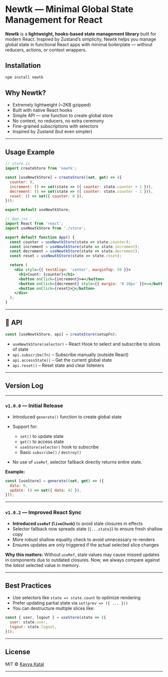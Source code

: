 # Newtk — Minimal Global State Management for React

**Newtk** is a **lightweight, hooks-based state management library** built for modern React. Inspired by Zustand’s simplicity, Newtk helps you manage global state in functional React apps with minimal boilerplate — without reducers, actions, or context wrappers.

## Installation

```bash
npm install newtk
```

## Why Newtk?

* Extremely lightweight (\~2KB gzipped)
* Built with native React hooks
* Simple API — one function to create global store
* No context, no reducers, no extra ceremony
* Fine-grained subscriptions with selectors
* Inspired by Zustand (but even simpler)

---

## Usage Example

```js
// store.js
import createStore from 'newtk';

const [useNewtkStore] = createStore((set, get) => ({
  counter: 0,
  increment: () => set(state => ({ counter: state.counter + 1 })),
  decrement: () => set(state => ({ counter: state.counter - 1 })),
  reset: () => set({ counter: 0 }),
}));

export default useNewtkStore;
```

```jsx
// App.jsx
import React from 'react';
import useNewtkStore from './store';

export default function App() {
  const counter = useNewtkStore(state => state.counter);
  const increment = useNewtkStore(state => state.increment);
  const decrement = useNewtkStore(state => state.decrement);
  const reset = useNewtkStore(state => state.reset);

  return (
    <div style={{ textAlign: 'center', marginTop: 50 }}>
      <h1>Count: {counter}</h1>
      <button onClick={increment}>➕</button>
      <button onClick={decrement} style={{ margin: '0 10px' }}>➖</button>
      <button onClick={reset}>🔁</button>
    </div>
  );
}
```

---

## 🔄 API

```ts
const [useNewtkStore, api] = createStore(setupFn);
```

- `useNewtkStore(selector)` – React Hook to select and subscribe to slices of state
- `api.subscribe(fn)` – Subscribe manually (outside React)
- `api.accessState()` – Get the current global state
- `api.reset()` – Reset state and clear listeners

---

## Version Log

---

### `v1.0.0` — Initial Release

* Introduced `generate()` function to create global state
* Support for:

  * `set()` to update state
  * `get()` to access state
  * `useStore(selector)` hook to subscribe
  * Basic `subscribe()` / `destroy()`
* No use of `useRef`, selector fallback directly returns entire state.

**Example:**

```js
const [useStore] = generate((set, get) => ({
  data: 0,
  update: () => set({ data: 42 }),
}));
```

---

### `v1.0.2` — Improved React Sync

* **Introduced `useRef` (`liveChunk`)** to avoid stale closures in effects
* Selector fallback now spreads state (`{...state}`) to ensure fresh shallow copy
* More robust shallow equality check to avoid unnecessary re-renders
* Ensures updates are only triggered if the actual selected slice changes

**Why this matters:**
Without `useRef`, stale values may cause missed updates in components due to outdated closures. Now, we always compare against the *latest* selected value in memory.

---

## Best Practices

* Use selectors like `state => state.count` to optimize rendering
* Prefer updating partial state via `set(prev => ({ ... }))`
* You can destructure multiple slices like:

```js
const { user, logout } = useStore(state => ({
  user: state.user,
  logout: state.logout,
}));
```

---

## License

MIT © [Kavya Katal](https://github.com/KatalKavya96)

---
